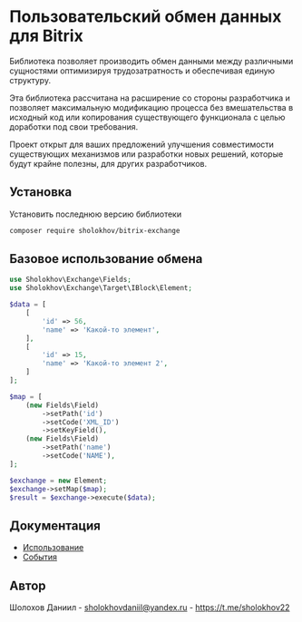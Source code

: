 # Пользовательский обмен данных для Bitrix


Библиотека позволяет производить обмен данными между различными сущностями оптимизируя трудозатратность и обеспечивая единую структуру.

Эта библиотека рассчитана на расширение со стороны разработчика и позволяет максимальную модификацию процесса без вмешательства в исходный код или копирования существующего функционала с целью доработки под свои требования.

Проект открыт для ваших предложений улучшения совместимости существующих механизмов или разработки новых решений, которые будут крайне полезны, для других разработчиков.


## Установка
Установить последнюю версию библиотеки

````bash
composer require sholokhov/bitrix-exchange
````

## Базовое использование обмена

````php
use Sholokhov\Exchange\Fields;
use Sholokhov\Exchange\Target\IBlock\Element;

$data = [
    [
        'id' => 56,
        'name' => 'Какой-то элемент',
    ],
    [
        'id' => 15,
        'name' => 'Какой-то элемент 2',
    ]
];

$map = [
    (new Fields\Field)
        ->setPath('id')
        ->setCode('XML_ID')
        ->setKeyField(),
    (new Fields\Field)
        ->setPath('name')
        ->setCode('NAME'),
];

$exchange = new Element;
$exchange->setMap($map);
$result = $exchange->execute($data);
````

## Документация
* [Использование](https://github.com/sholokhov-daniil/bitrix-exchange/blob/master/doc/01-usage.md)
* [События](https://github.com/sholokhov-daniil/bitrix-exchange/blob/master/doc/01-events.md)

## Автор
Шолохов Даниил - <sholokhovdaniil@yandex.ru> - <https://t.me/sholokhov22>